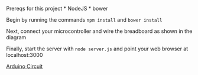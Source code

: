 Prereqs for this project
    * NodeJS
    * bower

Begin by running the commands `npm install` and `bower install`

Next, connect your microcontroller and wire the breadboard as shown in the diagram

Finally, start the server with `node server.js` and point your web browser at localhost:3000

[Arduino Circuit](img/arduino-circuit.PNG)
